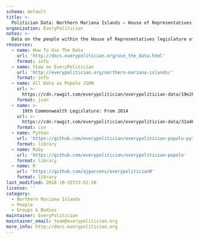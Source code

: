 ```yaml
---
schema: default
title: >-
  Politician Data: Northern Mariana Islands — House of Representatives
organization: EveryPolitician
notes: >-
  Data on the people within the House of Representatives legislature of Northern Mariana Islands.
resources:
  - name: How To Use The Data
    url: 'http://docs.everypolitician.org/use_the_data.html'
    format: info
  - name: View on EveryPolitician
    url: 'http://everypolitician.org/northern-mariana-islands/'
    format: info
  - name: All Data as Popolo JSON
    url: >-
      https://cdn.rawgit.com/everypolitician/everypolitician-data/19e262fd87094e1ab6cf9ec19ebeb41c24572f20/data/Northern_Mariana_Islands/House/ep-popolo-v1.0.json
    format: json
  - name: >-
      19th Commonwealth Legislature: From 2014
    url: >-
      https://cdn.rawgit.com/everypolitician/everypolitician-data/31a469101fd5d1b3c38cbc612746ac3930ccdd2e/data/Northern_Mariana_Islands/House/term-19.csv
    format: csv
  - name: Python
    url: 'https://github.com/everypolitician/everypolitician-popolo-python'
    format: library
  - name: Ruby
    url: 'https://github.com/everypolitician/everypolitician-popolo'
    format: library
  - name: R
    url: 'https://github.com/ajparsons/everypoliticianR'
    format: library
last_modified: 2018-10-15T23:52:18
license: ''
category:
  - Northern Mariana Islands
  - People
  - Groups & Bodies
maintainer: EveryPolitician
maintainer_email: team@everypolitician.org
more_info: http://docs.everypolitician.org
---
```

